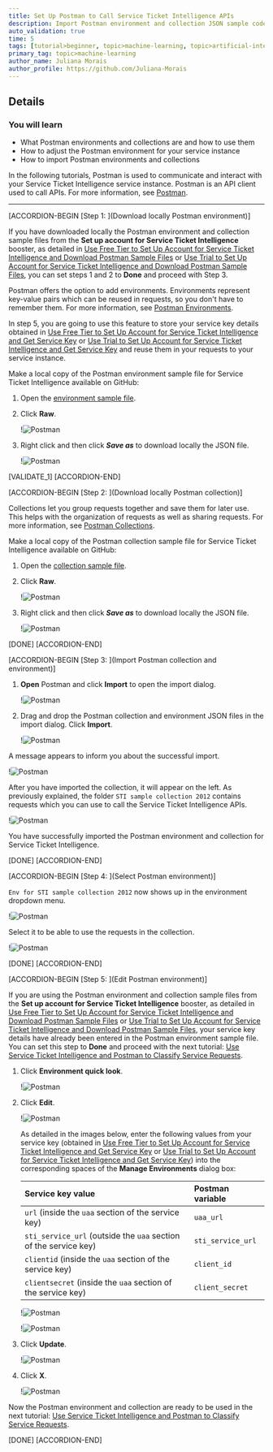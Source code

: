 ```yaml
---
title: Set Up Postman to Call Service Ticket Intelligence APIs
description: Import Postman environment and collection JSON sample code files to call the Service Ticket Intelligence APIs.
auto_validation: true
time: 5
tags: [tutorial>beginner, topic>machine-learning, topic>artificial-intelligence, topic>cloud, software-product>sap-business-technology-platform, software-product>sap-ai-business-services, software-product>service-ticket-intelligence, tutorial>free-tier]
primary_tag: topic>machine-learning
author_name: Juliana Morais
author_profile: https://github.com/Juliana-Morais
---
```


## Details
### You will learn
  - What Postman environments and collections are and how to use them
  - How to adjust the Postman environment for your service instance
  - How to import Postman environments and collections

In the following tutorials, Postman is used to communicate and interact with your Service Ticket Intelligence service instance. Postman is an API client used to call APIs. For more information, see [Postman](https://learning.getpostman.com/).

---

[ACCORDION-BEGIN [Step 1: ](Download locally Postman environment)]

If you have downloaded locally the Postman environment and collection sample files from the **Set up account for Service Ticket Intelligence** booster, as detailed in [Use Free Tier to Set Up Account for Service Ticket Intelligence and Download Postman Sample Files](cp-aibus-sti-booster-free-postman) or [Use Trial to Set Up Account for Service Ticket Intelligence and Download Postman Sample Files](cp-aibus-sti-booster-postman), you can set steps 1 and 2 to **Done** and proceed with Step 3.

Postman offers the option to add environments. Environments represent key-value pairs which can be reused in requests, so you don't have to remember them. For more information, see [Postman Environments](https://learning.getpostman.com/docs/postman/environments-and-globals/intro-to-environments-and-globals/).

In step 5, you are going to use this feature to store your service key details obtained in [Use Free Tier to Set Up Account for Service Ticket Intelligence and Get Service Key](cp-aibus-sti-booster-free-key) or [Use Trial to Set Up Account for Service Ticket Intelligence and Get Service Key](cp-aibus-sti-booster-key) and reuse them in your requests to your service instance.

Make a local copy of the Postman environment sample file for Service Ticket Intelligence available on GitHub:

1. Open the [environment sample file](https://github.com/SAP-samples/service-ticket-intelligence-postman-collection/blob/main/Env%20for%20STI%20sample%20collection%202012.postman_environment.json).

2. Click **Raw**.

    !![Postman](raw-env.png)

3. Right click and then click ***Save as*** to download locally the JSON file.

    !![Postman](raw-env-save.png)

[VALIDATE_1]
[ACCORDION-END]


[ACCORDION-BEGIN [Step 2: ](Download locally Postman collection)]

Collections let you group requests together and save them for later use. This helps with the organization of requests as well as sharing requests. For more information, see [Postman Collections](https://learning.getpostman.com/docs/postman/collections/intro-to-collections/).

Make a local copy of the Postman collection sample file for Service Ticket Intelligence available on GitHub:

1. Open the [collection sample file](https://github.com/SAP-samples/service-ticket-intelligence-postman-collection/blob/main/STI%20sample%20collection%202108.postman_collection.json).

2. Click **Raw**.

    !![Postman](raw-coll.png)

3. Right click and then click ***Save as*** to download locally the JSON file.

    !![Postman](raw-coll-save.png)

[DONE]
[ACCORDION-END]


[ACCORDION-BEGIN [Step 3: ](Import Postman collection and environment)]

1. **Open** Postman and click **Import** to open the import dialog.

    !![Postman](postman-import-button.png)

2. Drag and drop the Postman collection and environment JSON files in the import dialog. Click **Import**.

    !![Postman](postman-import-dialog.png)

A message appears to inform you about the successful import.

!![Postman](import-success.png)

After you have imported the collection, it will appear on the left. As previously explained, the folder `STI sample collection 2012` contains requests which you can use to call the Service Ticket Intelligence APIs.

!![Postman](postman-collection.png)

You have successfully imported the Postman environment and collection for Service Ticket Intelligence.

[DONE]
[ACCORDION-END]


[ACCORDION-BEGIN [Step 4: ](Select Postman environment)]

`Env for STI sample collection 2012` now shows up in the environment dropdown menu.

!![Postman](postman-environment-list.png)

Select it to be able to use the requests in the collection.

!![Postman](postman-select-environment.png)

[DONE]
[ACCORDION-END]


[ACCORDION-BEGIN [Step 5: ](Edit Postman environment)]

If you are using the Postman environment and collection sample files from the **Set up account for Service Ticket Intelligence** booster, as detailed in [Use Free Tier to Set Up Account for Service Ticket Intelligence and Download Postman Sample Files](cp-aibus-sti-booster-free-postman) or [Use Trial to Set Up Account for Service Ticket Intelligence and Download Postman Sample Files](cp-aibus-sti-booster-postman), your service key details have already been entered in the Postman environment sample file. You can set this step to **Done** and proceed with the next tutorial: [Use Service Ticket Intelligence and Postman to Classify Service Requests](cp-aibus-sti-postman-classification).

1. Click **Environment quick look**.

    !![Postman](postman-environment-quick-look.png)

2. Click **Edit**.

    !![Postman](postman-environment-edit.png)

    As detailed in the images below, enter the following values from your service key (obtained in [Use Free Tier to Set Up Account for Service Ticket Intelligence and Get Service Key](cp-aibus-sti-booster-free-key) or [Use Trial to Set Up Account for Service Ticket Intelligence and Get Service Key](cp-aibus-sti-booster-key)) into the corresponding spaces of the **Manage Environments** dialog box:

    |  Service key value                                                | Postman variable
    |  :----------------------------------------------------------------| :--------------------
    |  `url` (inside the `uaa` section of the service key)              | `uaa_url`
    |  `sti_service_url` (outside the `uaa` section of the service key) | `sti_service_url`
    |  `clientid` (inside the `uaa` section of the service key)         | `client_id`
    |  `clientsecret` (inside the `uaa` section of the service key)     | `client_secret`

    !![Postman](service-key.png)

    !![Postman](postman-environment-manage.png)

3. Click **Update**.

    !![Postman](postman-environment-update.png)

4. Click **X**.

    !![Postman](postman-environment-managex.png)

Now the Postman environment and collection are ready to be used in the next tutorial: [Use Service Ticket Intelligence and Postman to Classify Service Requests](cp-aibus-sti-postman-classification).

[DONE]
[ACCORDION-END]
